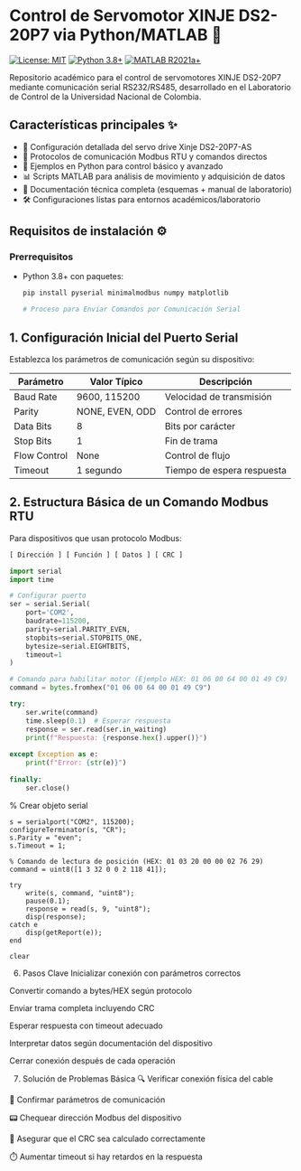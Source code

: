 # Control de Servomotor XINJE DS2-20P7 via Python/MATLAB 🚀

[![License: MIT](https://img.shields.io/badge/License-MIT-blue.svg)](https://opensource.org/licenses/MIT)
[![Python 3.8+](https://img.shields.io/badge/Python-3.8+-yellow.svg)](https://www.python.org/)
[![MATLAB R2021a+](https://img.shields.io/badge/MATLAB-R2021a+-orange.svg)](https://www.mathworks.com)

Repositorio académico para el control de servomotores XINJE DS2-20P7 mediante comunicación serial RS232/RS485, desarrollado en el Laboratorio de Control de la Universidad Nacional de Colombia.

## Características principales ✨
- 🔌 Configuración detallada del servo drive Xinje DS2-20P7-AS
- 📡 Protocolos de comunicación Modbus RTU y comandos directos
- 🐍 Ejemplos en Python para control básico y avanzado
- 📊 Scripts MATLAB para análisis de movimiento y adquisición de datos
- 📄 Documentación técnica completa (esquemas + manual de laboratorio)
- 🛠️ Configuraciones listas para entornos académicos/laboratorio

## Requisitos de instalación ⚙️

### Prerrequisitos
- Python 3.8+ con paquetes:
  ```bash
  pip install pyserial minimalmodbus numpy matplotlib

  # Proceso para Enviar Comandos por Comunicación Serial

## 1. Configuración Inicial del Puerto Serial
Establezca los parámetros de comunicación según su dispositivo:

| Parámetro       | Valor Típico       | Descripción                |
|-----------------|--------------------|----------------------------|
| Baud Rate       | 9600, 115200       | Velocidad de transmisión   |
| Parity          | NONE, EVEN, ODD    | Control de errores         |
| Data Bits       | 8                  | Bits por carácter          |
| Stop Bits       | 1                  | Fin de trama               |
| Flow Control    | None               | Control de flujo           |
| Timeout         | 1 segundo          | Tiempo de espera respuesta |

## 2. Estructura Básica de un Comando Modbus RTU
Para dispositivos que usan protocolo Modbus:

```python
[ Dirección ] [ Función ] [ Datos ] [ CRC ]

import serial
import time

# Configurar puerto
ser = serial.Serial(
    port='COM2',
    baudrate=115200,
    parity=serial.PARITY_EVEN,
    stopbits=serial.STOPBITS_ONE,
    bytesize=serial.EIGHTBITS,
    timeout=1
)

# Comando para habilitar motor (Ejemplo HEX: 01 06 00 64 00 01 49 C9)
command = bytes.fromhex("01 06 00 64 00 01 49 C9")

try:
    ser.write(command)
    time.sleep(0.1)  # Esperar respuesta
    response = ser.read(ser.in_waiting)
    print(f"Respuesta: {response.hex().upper()}")
    
except Exception as e:
    print(f"Error: {str(e)}")
    
finally:
    ser.close()
```
% Crear objeto serial
```
s = serialport("COM2", 115200);
configureTerminator(s, "CR");
s.Parity = "even";
s.Timeout = 1;

% Comando de lectura de posición (HEX: 01 03 20 00 00 02 76 29)
command = uint8([1 3 32 0 0 2 118 41]);

try
    write(s, command, "uint8");
    pause(0.1);
    response = read(s, 9, "uint8");
    disp(response);
catch e
    disp(getReport(e));
end

clear
```
6. Pasos Clave
Inicializar conexión con parámetros correctos

Convertir comando a bytes/HEX según protocolo

Enviar trama completa incluyendo CRC

Esperar respuesta con timeout adecuado

Interpretar datos según documentación del dispositivo

Cerrar conexión después de cada operación

7. Solución de Problemas Básica
🔍 Verificar conexión física del cable

🔢 Confirmar parámetros de comunicación

📟 Chequear dirección Modbus del dispositivo

🛑 Asegurar que el CRC sea calculado correctamente

⏱️ Aumentar timeout si hay retardos en la respuesta
